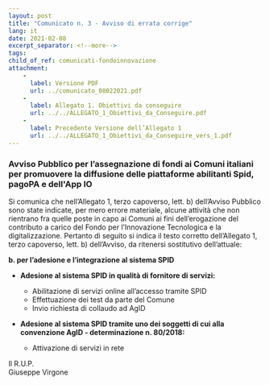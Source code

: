 ```yaml
---
layout: post
title: "Comunicato n. 3 - Avviso di errata corrige"
lang: it
date: 2021-02-08
excerpt_separator: <!--more-->
tags:
child_of_ref: comunicati-fondoinnovazione
attachment:
    - 
      label: Versione PDF
      url: ../comunicato_08022021.pdf
    - 
      label: Allegato 1. Obiettivi da conseguire
      url: ../../ALLEGATO_1_Obiettivi_da_Conseguire.pdf
    - 
      label: Precedente Versione dell’Allegato 1
      url: ../../ALLEGATO_1_Obiettivi_da_Conseguire_vers_1.pdf
---
```



### Avviso Pubblico per l’assegnazione di fondi ai Comuni italiani per promuovere la diffusione delle piattaforme abilitanti Spid, pagoPA e dell'App IO


Si comunica che nell’Allegato 1, terzo capoverso, lett. b) dell’Avviso Pubblico sono state indicate, per mero errore materiale, alcune attività che non rientrano fra quelle poste in capo ai Comuni ai fini dell’erogazione del contributo a carico del Fondo per l’Innovazione Tecnologica e la digitalizzazione. 
Pertanto di seguito si indica il testo corretto dell’Allegato 1, terzo capoverso, lett. b) dell’Avviso, da ritenersi sostitutivo dell’attuale: 

**b. per l’adesione e l’integrazione al sistema SPID**

- **Adesione al sistema SPID in qualità di fornitore di servizi:** 
    - Abilitazione di servizi online all’accesso tramite SPID 
    - Effettuazione dei test da parte del Comune 
    - Invio richiesta di collaudo ad AgID 

- **Adesione al sistema SPID tramite uno dei soggetti di cui alla convenzione AgID - determinazione n. 80/2018:** 
    - Attivazione di servizi in rete


Il R.U.P.<br>
Giuseppe Virgone
